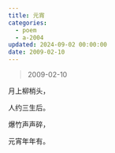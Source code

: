```yaml
---
title: 元宵
categories:
  - poem
  - a-2004
updated: 2024-09-02 00:00:00
date: 2009-02-10
---
```


> 2009-02-10

月上柳梢头，

人约三生后。

爆竹声声碎，

元宵年年有。
